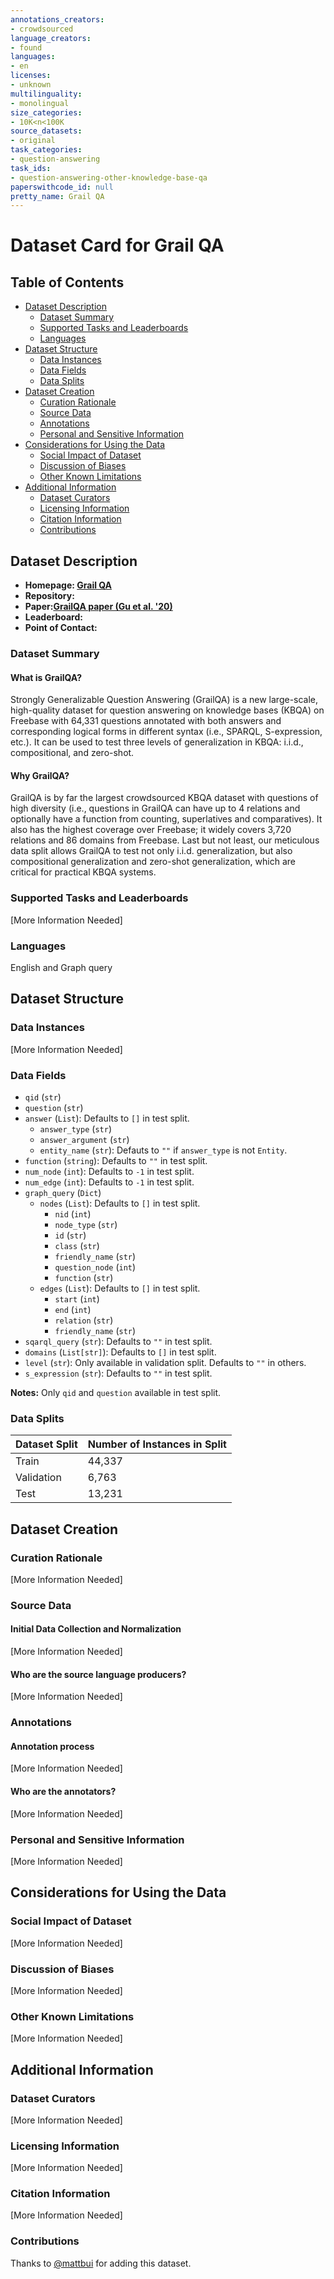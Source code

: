 ```yaml
---
annotations_creators:
- crowdsourced
language_creators:
- found
languages:
- en
licenses:
- unknown
multilinguality:
- monolingual
size_categories:
- 10K<n<100K
source_datasets:
- original
task_categories:
- question-answering
task_ids:
- question-answering-other-knowledge-base-qa
paperswithcode_id: null
pretty_name: Grail QA
---
```


# Dataset Card for Grail QA

## Table of Contents
- [Dataset Description](#dataset-description)
  - [Dataset Summary](#dataset-summary)
  - [Supported Tasks and Leaderboards](#supported-tasks-and-leaderboards)
  - [Languages](#languages)
- [Dataset Structure](#dataset-structure)
  - [Data Instances](#data-instances)
  - [Data Fields](#data-fields)
  - [Data Splits](#data-splits)
- [Dataset Creation](#dataset-creation)
  - [Curation Rationale](#curation-rationale)
  - [Source Data](#source-data)
  - [Annotations](#annotations)
  - [Personal and Sensitive Information](#personal-and-sensitive-information)
- [Considerations for Using the Data](#considerations-for-using-the-data)
  - [Social Impact of Dataset](#social-impact-of-dataset)
  - [Discussion of Biases](#discussion-of-biases)
  - [Other Known Limitations](#other-known-limitations)
- [Additional Information](#additional-information)
  - [Dataset Curators](#dataset-curators)
  - [Licensing Information](#licensing-information)
  - [Citation Information](#citation-information)
  - [Contributions](#contributions)

## Dataset Description

- **Homepage: [Grail QA](https://dki-lab.github.io/GrailQA/)**
- **Repository:**
- **Paper:[GrailQA paper (Gu et al. '20)](https://arxiv.org/abs/2011.07743)**
- **Leaderboard:**
- **Point of Contact:**

### Dataset Summary

#### What is GrailQA?

Strongly Generalizable Question Answering (GrailQA) is a new large-scale, high-quality dataset for question answering on knowledge bases (KBQA) on Freebase with 64,331 questions annotated with both answers and corresponding logical forms in different syntax (i.e., SPARQL, S-expression, etc.). It can be used to test three levels of generalization in KBQA: i.i.d., compositional, and zero-shot.

#### Why GrailQA?

GrailQA is by far the largest crowdsourced KBQA dataset with questions of high diversity (i.e., questions in GrailQA can have up to 4 relations and optionally have a function from counting, superlatives and comparatives). It also has the highest coverage over Freebase; it widely covers 3,720 relations and 86 domains from Freebase. Last but not least, our meticulous data split allows GrailQA to test not only i.i.d. generalization, but also compositional generalization and zero-shot generalization, which are critical for practical KBQA systems.

### Supported Tasks and Leaderboards

[More Information Needed]

### Languages

English and Graph query

## Dataset Structure

### Data Instances

[More Information Needed]

### Data Fields

- `qid` (`str`)
- `question` (`str`)
- `answer` (`List`): Defaults to `[]` in test split.
  - `answer_type` (`str`)
  - `answer_argument` (`str`)
  - `entity_name` (`str`): Defauts to `""` if `answer_type` is not `Entity`.
- `function` (`string`): Defaults to `""` in test split.
- `num_node` (`int`): Defaults to `-1` in test split.
- `num_edge` (`int`): Defaults to `-1` in test split.
- `graph_query` (`Dict`)
  - `nodes` (`List`): Defaults to `[]` in test split.
    - `nid` (`int`)
    - `node_type` (`str`)
    - `id` (`str`)
    - `class` (`str`)
    - `friendly_name` (`str`)
    - `question_node` (`int`)
    - `function` (`str`)
  - `edges` (`List`): Defaults to `[]` in test split.
    - `start` (`int`)
    - `end` (`int`)
    - `relation` (`str`)
    - `friendly_name` (`str`)
- `sqarql_query` (`str`): Defaults to `""` in test split.
- `domains` (`List[str]`): Defaults to `[]` in test split.
- `level` (`str`): Only available in validation split. Defaults to `""` in others.
- `s_expression` (`str`): Defaults to `""` in test split.

**Notes:** Only `qid` and `question` available in test split.

### Data Splits

Dataset Split | Number of Instances in Split
--------------|--------------------------------------------
Train | 44,337
Validation | 6,763
Test | 13,231

## Dataset Creation

### Curation Rationale

[More Information Needed]

### Source Data

#### Initial Data Collection and Normalization

[More Information Needed]

#### Who are the source language producers?

[More Information Needed]

### Annotations

#### Annotation process

[More Information Needed]

#### Who are the annotators?

[More Information Needed]

### Personal and Sensitive Information

[More Information Needed]

## Considerations for Using the Data

### Social Impact of Dataset

[More Information Needed]

### Discussion of Biases

[More Information Needed]

### Other Known Limitations

[More Information Needed]

## Additional Information

### Dataset Curators

[More Information Needed]

### Licensing Information

[More Information Needed]

### Citation Information

[More Information Needed]

### Contributions

Thanks to [@mattbui](https://github.com/mattbui) for adding this dataset.

